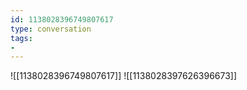 ```yaml
---
id: 1138028396749807617
type: conversation
tags:
- 
---
```

![[1138028396749807617]]
![[1138028397626396673]]

